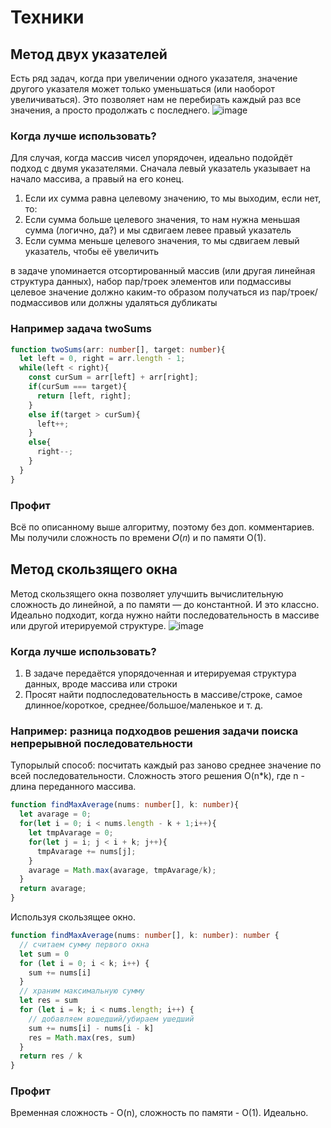 # Техники

## Метод двух указателей
Есть ряд задач, когда при увеличении одного указателя, значение другого указателя может только уменьшаться (или наоборот увеличиваться). Это позволяет нам не перебирать каждый раз все значения, а просто продолжать с последнего.
![image](https://github.com/shkvik/leet-code/assets/75574213/5b27eb23-8c7b-41e1-967c-c600368942e1)
### Когда лучше использовать?
Для случая, когда массив чисел упорядочен, идеально подойдёт подход с двумя указателями. Сначала левый указатель указывает на начало массива, а правый на его конец.
1. Если их сумма равна целевому значению, то мы выходим, если нет, то:
2. Если сумма больше целевого значения, то нам нужна меньшая сумма (логично, да?) и мы сдвигаем левее правый указатель
3. Если сумма меньше целевого значения, то мы сдвигаем левый указатель, чтобы её увеличить
   
в задаче упоминается отсортированный массив (или другая линейная структура данных), набор пар/троек элементов или подмассивы
целевое значение должно каким-то образом получаться из пар/троек/подмассивов или должны удаляться дубликаты
### Например задача twoSums
```ts
function twoSums(arr: number[], target: number){
  let left = 0, right = arr.length - 1;
  while(left < right){
    const curSum = arr[left] + arr[right];
    if(curSum === target){
      return [left, right];
    }
    else if(target > curSum){
      left++;
    }
    else{
      right--;
    }
  }
}
```
### Профит
Всё по описанному выше алгоритму, поэтому без доп. комментариев. Мы получили сложность по времени 𝑂(𝑛) и по памяти O(1).
## Метод скользящего окна
Метод скользящего окна позволяет улучшить вычислительную сложность до линейной, а по памяти — до константной. И это классно. Идеально подходит, когда нужно найти последовательность в массиве или другой итерируемой структуре.
![image](https://github.com/shkvik/leet-code/assets/75574213/85f1bdc6-b9f3-499b-9feb-74ecb39734c0)
### Когда лучше использовать?
1. В задаче передаётся упорядоченная и итерируемая структура данных, вроде массива или строки
2. Просят найти подпоследовательность в массиве/строке, самое длинное/короткое, среднее/большое/маленькое и т. д.

### Например: разница подходвов решения задачи поиска непрерывной последовательности
Тупорылый способ: посчитать каждый раз заново среднее значение по всей последовательности. Сложность этого решения O(n*k), где n - длина переданного массива. 
```ts
function findMaxAverage(nums: number[], k: number){
  let avarage = 0;
  for(let i = 0; i < nums.length - k + 1;i++){
    let tmpAvarage = 0;
    for(let j = i; j < i + k; j++){
      tmpAvarage += nums[j];
    }
    avarage = Math.max(avarage, tmpAvarage/k);
  }
  return avarage;
}
```
Используя скользящее окно. 
```ts
function findMaxAverage(nums: number[], k: number): number {
  // считаем сумму первого окна
  let sum = 0
  for (let i = 0; i < k; i++) {
    sum += nums[i]
  }
  // храним максимальную сумму
  let res = sum 
  for (let i = k; i < nums.length; i++) {
    // добавляем вошедший/убираем ушедший
    sum += nums[i] - nums[i - k] 
    res = Math.max(res, sum)
  }
  return res / k
}
```
### Профит
Временная сложность - O(n), сложность по памяти - O(1). Идеально.
